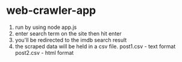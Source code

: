 # web-crawler-app

1. run by using node app.js
2. enter search term on the site then hit enter
3. you'll be redirected to the imdb search result
4. the scraped data will be held in a csv file.
      post1.csv - text format
      post2.csv - html format
